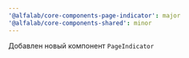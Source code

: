```yaml
---
'@alfalab/core-components-page-indicator': major
'@alfalab/core-components-shared': minor
---
```


Добавлен новый компонент `PageIndicator`
